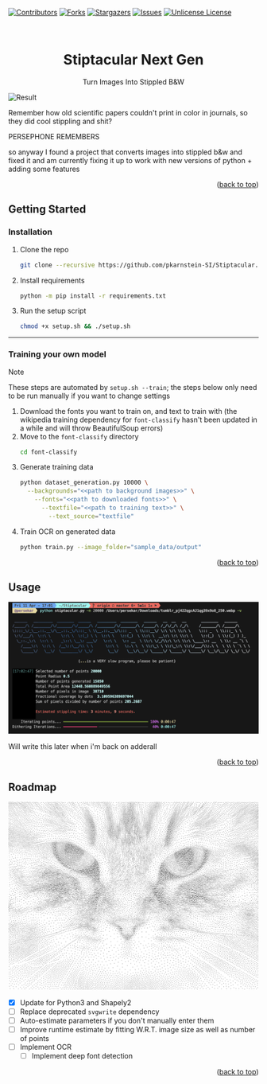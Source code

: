 <!-- Improved compatibility of back to top link: See: https://github.com/othneildrew/Best-README-Template/pull/73 -->
<a id="readme-top"></a>
<!---->
[![Contributors][contributors-shield]][contributors-url]
[![Forks][forks-shield]][forks-url]
[![Stargazers][stars-shield]][stars-url]
[![Issues][issues-shield]][issues-url]
[![Unlicense License][license-shield]][license-url]

<br />
<div align="center">
  <h1 align="center">Stiptacular Next Gen</h3>

  <p align="center">
    Turn Images Into Stippled B&W
  </p>
</div>


<!-- ABOUT THE PROJECT -->
![Result](assets/stippled-example.png)

Remember how old scientific papers couldn't print in color in journals, so they did cool stippling and shit?

PERSEPHONE REMEMBERS

so anyway I found a project that converts images into stippled b&w and fixed it and am currently fixing it up to work with new versions of python + adding some features

<p align="right">(<a href="#readme-top">back to top</a>)</p>


<!-- GETTING STARTED -->
## Getting Started

### Installation

1. Clone the repo
   ```sh
   git clone --recursive https://github.com/pkarnstein-SI/Stiptacular.git
   ```
2. Install requirements
   ```sh
   python -m pip install -r requirements.txt
   ```
3. Run the setup script
   ```sh
   chmod +x setup.sh && ./setup.sh
   ```

---

### Training your own model

> [!NOTE] 
> These steps are automated by `setup.sh --train`; the steps below only need to be run manually if you want to change settings

1. Download the fonts you want to train on, and text to train with (the wikipedia training dependency for `font-classify` hasn't been updated in a while and will throw BeautifulSoup errors)
2. Move to the `font-classify` directory
   ```sh
   cd font-classify
   ```
3. Generate training data
    ```sh
    python dataset_generation.py 10000 \
      --backgrounds="<<path to background images>>" \
        --fonts="<<path to downloaded fonts>>" \
          --textfile="<<path to training text>>" \
            --text_source="textfile"
      ```
4. Train OCR on generated data
     ```sh
     python train.py --image_folder="sample_data/output"
     ```

<p align="right">(<a href="#readme-top">back to top</a>)</p>



<!-- USAGE EXAMPLES -->
## Usage

![Runtime](assets/runtime.png)

Will write this later when i'm back on adderall

<p align="right">(<a href="#readme-top">back to top</a>)</p>



<!-- ROADMAP -->
## Roadmap

![Result](assets/stippled-cat.png)


- [x] Update for Python3 and Shapely2
- [ ] Replace deprecated ``svgwrite`` dependency
- [ ] Auto-estimate parameters if you don't manually enter them
- [ ] Improve runtime estimate by fitting W.R.T. image size as well as number of points
- [ ] Implement OCR
    - [ ] Implement deep font detection

<p align="right">(<a href="#readme-top">back to top</a>)</p>

<!-- ## Star History

[![Star History Chart](https://api.star-history.com/svg?repos=pkarnstein-SI/Stiptacular&type=Date)](https://www.star-history.com/#pkarnstein-SI/Stiptacular&Date) -->


<!-- MARKDOWN LINKS & IMAGES -->
<!-- https://www.markdownguide.org/basic-syntax/#reference-style-links -->
[contributors-shield]: https://img.shields.io/github/contributors/pkarnstein-SI/Stiptacular?style=for-the-badge
[contributors-url]: https://github.com/othneildrew/Best-README-Template/graphs/contributors
[forks-shield]: https://img.shields.io/github/forks/pkarnstein-SI/Stiptacular?style=for-the-badge
[forks-url]: https://github.com/othneildrew/Best-README-Template/network/members
[stars-shield]: https://img.shields.io/github/stars/pkarnstein-SI/Stiptacular?style=for-the-badge
[stars-url]: https://github.com/othneildrew/Best-README-Template/stargazers
[issues-shield]: https://img.shields.io/github/issues/pkarnstein-SI/Stiptacular?style=for-the-badge
[issues-url]: https://github.com/othneildrew/Best-README-Template/issues
[license-shield]: https://img.shields.io/github/license/pkarnstein-SI/Stiptacular?style=for-the-badge
[license-url]: https://github.com/othneildrew/Best-README-Template/blob/master/LICENSE.txt
[linkedin-shield]: https://img.shields.io/badge/-LinkedIn-black.svg?style=for-the-badge&logo=linkedin&colorB=555
